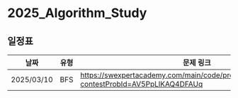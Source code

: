 # 2025_Algorithm_Study
## 일정표

| **날짜** | **유형**          | **문제 링크**                                         | 
| -------- | ------------------- | ----------------------------------------------------- | 
| 2025/03/10 | BFS | https://swexpertacademy.com/main/code/problem/problemDetail.do?contestProbId=AV5PpLlKAQ4DFAUq |